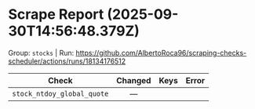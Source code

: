 # Scrape Report (2025-09-30T14:56:48.379Z)

Group: `stocks`  |  Run: https://github.com/AlbertoRoca96/scraping-checks-scheduler/actions/runs/18134176512

| Check | Changed | Keys | Error |
|---|:---:|:--|:--|
| `stock_ntdoy_global_quote` | — |  |  |
